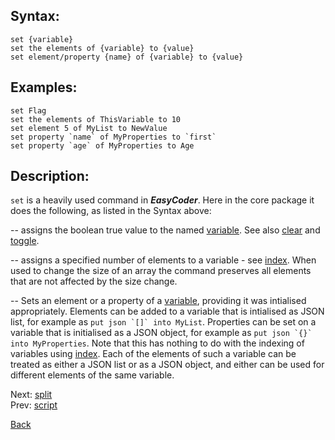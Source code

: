 ## Syntax:
`set {variable}`  
`set the elements of {variable} to {value}`  
`set element/property {name} of {variable} to {value}`

## Examples:
`set Flag`  
`set the elements of ThisVariable to 10`  
`set element 5 of MyList to NewValue`  
``set property `name` of MyProperties to `first` ``  
``set property `age` of MyProperties to Age``

## Description:
`set` is a heavily used command in **_EasyCoder_**. Here in the core package it does the following, as listed in the Syntax above:

-- assigns the boolean true value to the named [variable](variable.md). See also [clear](clear.md) and [toggle](toggle.md).

-- assigns a specified number of elements to a variable - see [index](index.md). When used to change the size of an array the command preserves all elements that are not affected by the size change.

-- Sets an element or a property of a [variable](variable.md), providing it was intialised appropriately. Elements can be added to a variable that is intialised as JSON list, for example as ``put json `[]` into MyList``. Properties can be set on a variable that is initialised as a JSON object, for example as ``put json `{}` into MyProperties``. Note that this has nothing to do with the indexing of variables using [index](index.md). Each of the elements of such a variable can be treated as either a JSON list or as a JSON object, and either can be used for different elements of the same variable.

Next: [split](split.md)  
Prev: [script](script.md)

[Back](../core.md)
